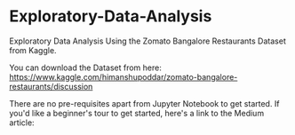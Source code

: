 # Exploratory-Data-Analysis
Exploratory Data Analysis Using the Zomato Bangalore Restaurants Dataset from Kaggle.


You can download the Dataset from here: https://www.kaggle.com/himanshupoddar/zomato-bangalore-restaurants/discussion


There are no pre-requisites apart from Jupyter Notebook to get started. If you'd like a beginner's tour to get started, here's a link to the Medium article: 
